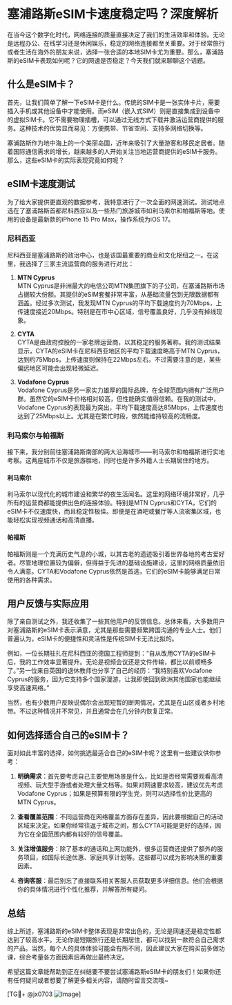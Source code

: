 # 塞浦路斯eSIM卡速度稳定吗？深度解析

在当今这个数字化时代，网络连接的质量直接决定了我们的生活效率和体验。无论是远程办公、在线学习还是休闲娱乐，稳定的网络连接都至关重要。对于经常旅行或者生活在海外的朋友来说，选择一张合适的本地SIM卡尤为重要。那么，塞浦路斯的eSIM卡表现如何呢？它的网速是否稳定？今天我们就来聊聊这个话题。

## 什么是eSIM卡？

首先，让我们简单了解一下eSIM卡是什么。传统的SIM卡是一张实体卡片，需要插入手机或其他设备中才能使用。而eSIM（嵌入式SIM）则是直接集成到设备中的虚拟SIM卡。它不需要物理插槽，可以通过无线方式下载并激活运营商提供的服务。这种技术的优势显而易见：方便携带、节省空间、支持多网络切换等。

塞浦路斯作为地中海上的一个美丽岛国，近年来吸引了大量游客和移民定居者。随着国际通信需求的增长，越来越多的人开始关注当地运营商提供的eSIM卡服务。那么，这些eSIM卡的实际表现究竟如何呢？

## eSIM卡速度测试

为了给大家提供更直观的数据参考，我特意进行了一次全面的网速测试。测试地点选在了塞浦路斯首都尼科西亚以及一些热门旅游城市如利马索尔和帕福斯等地。使用的设备是最新款的iPhone 15 Pro Max，操作系统为iOS 17。

### 尼科西亚
尼科西亚是塞浦路斯的政治中心，也是该国最重要的商业和文化枢纽之一。在这里，我选择了三家主流运营商的服务进行对比：

1. **MTN Cyprus**  
   MTN Cyprus是非洲最大的电信公司MTN集团旗下的子公司，在塞浦路斯市场占据较大份额。其提供的eSIM套餐非常丰富，从基础流量包到无限数据都有涵盖。经过多次测试，我发现MTN Cyprus的平均下载速度约为70Mbps，上传速度接近20Mbps。特别是在市中心区域，信号覆盖良好，几乎没有掉线现象。

2. **CYTA**  
   CYTA是由政府控股的一家老牌运营商，以其稳定的服务著称。我的测试结果显示，CYTA的eSIM卡在尼科西亚地区的平均下载速度略高于MTN Cyprus，达到约75Mbps，上传速度则保持在22Mbps左右。不过需要注意的是，某些偏远地区可能会出现轻微延迟。

3. **Vodafone Cyprus**  
   Vodafone Cyprus是另一家实力雄厚的国际品牌，在全球范围内拥有广泛用户群。虽然它的eSIM卡价格相对较高，但性能确实值得信赖。在我的测试中，Vodafone Cyprus的表现最为突出，平均下载速度高达85Mbps，上传速度也达到了25Mbps以上。尤其是在繁忙时段，依然能维持较高的流畅度。

### 利马索尔与帕福斯
接下来，我分别前往塞浦路斯南部的两大沿海城市——利马索尔和帕福斯进行实地考察。这两座城市不仅是旅游胜地，同时也是许多外籍人士长期居住的地方。

#### 利马索尔
利马索尔以现代化的城市建设和繁华的夜生活闻名。这里的网络环境非常好，几乎所有的运营商都能提供出色的连接体验。特别是MTN Cyprus和CYTA，它们的eSIM卡不仅速度快，而且稳定性极佳。即便是在酒吧或餐厅等人流密集区域，也能轻松实现视频通话和高清直播。

#### 帕福斯
帕福斯则是一个充满历史气息的小城，以其古老的遗迹吸引着世界各地的考古爱好者。尽管地理位置较为偏僻，但得益于先进的基础设施建设，这里的网络质量依旧令人满意。CYTA和Vodafone Cyprus依然是首选，它们的eSIM卡能够满足日常使用的各种需求。

## 用户反馈与实际应用

除了亲自测试之外，我还收集了一些其他用户的反馈信息。总体来看，大多数用户对塞浦路斯的eSIM卡表示满意，尤其是那些需要频繁跨国沟通的专业人士。他们普遍认为，eSIM卡的便捷性和灵活性是传统SIM卡无法比拟的。

例如，一位长期驻扎在尼科西亚的德国工程师提到：“自从改用CYTA的eSIM卡后，我的工作效率显著提升。无论是视频会议还是文件传输，都比以前顺畅多了。”另一位来自英国的退休教师也分享了自己的经历：“我特别喜欢Vodafone Cyprus的服务，因为它支持多个国家漫游，让我即使回到欧洲其他国家也能继续享受高速网络。”

当然，也有少数用户反映说偶尔会出现短暂的断网情况，尤其是在山区或者乡村地带。不过这种情况并不常见，并且通常会在几分钟内恢复正常。

## 如何选择适合自己的eSIM卡？

面对如此丰富的选择，如何挑选最适合自己的eSIM卡呢？这里有一些建议供你参考：

1. **明确需求**：首先要考虑自己主要使用场景是什么，比如是否经常需要观看高清视频、玩大型手游或者处理大量文档等。如果对网速要求较高，建议优先考虑Vodafone Cyprus；如果是预算有限的学生党，则可以选择性价比更高的MTN Cyprus。

2. **查看覆盖范围**：不同运营商在网络覆盖方面存在差异，因此要根据自己的活动区域来决定。如果你经常往返于城市之间，那么CYTA可能是更好的选择，因为它在全国范围内都有较好的信号覆盖。

3. **关注增值服务**：除了基本的通话和上网功能外，很多运营商还提供了额外的服务项目，如国际长途优惠、家庭共享计划等。这些都可以成为影响决策的重要因素。

4. **咨询客服**：最后别忘了直接联系相关客服人员获取更多详细信息。他们会根据你的具体情况进行个性化推荐，并解答所有疑问。

## 总结

综上所述，塞浦路斯的eSIM卡整体表现是非常出色的，无论是网速还是稳定性都达到了较高水平。无论你是短期旅行还是长期居住，都可以找到一款符合自己需求的产品。当然，每个人的具体体验可能会有所不同，因此建议大家在购买前多做功课，综合考量各方面因素后再做出最终决定。

希望这篇文章能帮助到正在纠结要不要尝试塞浦路斯eSIM卡的朋友们！如果你还有任何疑问或者想要了解更多相关内容，请随时留言交流哦~

[TG💪+ @jx0703 ![Image](https://github.com/user-attachments/assets/dbca1d08-cadb-493c-b0ec-ad6f7a83f270)]